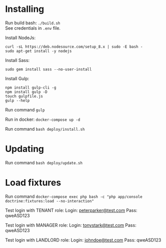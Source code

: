 # Installing

Run build bash: `./build.sh`  
See credentials in `.env` file.  

Install NodeJs:

`curl -sL https://deb.nodesource.com/setup_8.x | sudo -E bash -`  
`sudo apt-get install -y nodejs`

Install Sass:

`sudo gem install sass --no-user-install`

Install Gulp:

`npm install gulp-cli -g`  
`npm install gulp -D`  
`touch gulpfile.js`  
`gulp --help`

Run command `gulp`

Run in docker: `docker-compose up -d`

Run command `bash deploy/install.sh`

# Updating
Run command `bash deploy/update.sh`

# Load fixtures 
Run command `docker-compose exec php bash -c "php app/console doctrine:fixtures:load --no-interaction"`
  
Test login with TENANT role:
Login: peterparker@test.com
Pass: qweASD123
  
Test login with MANAGER role:
Login: tonystark@test.com
Pass: qweASD123
  
Test login with LANDLORD role:
Login: johndoe@test.com
Pass: qweASD123
